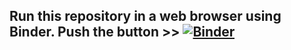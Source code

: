 ## Run this repository in a web browser using Binder. Push the button \>\> [![Binder](https://mybinder.org/badge_logo.svg)](https://mybinder.org/v2/gh/e-kotov/2025-mpidr-workflows-reference-03/HEAD?urlpath=rstudio)
